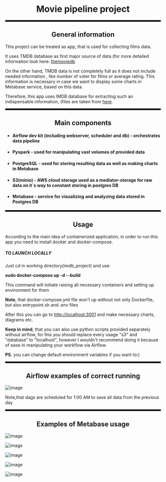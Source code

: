 <h1 align="center">Movie pipeline project</h1>
<hr style="border:2px solid black">
<h2 align="center">General information</h2>
<p>This project can be treated as app, that is used for collecting films data.</p>
<p>It uses TMDB database as first major source of data (for more detailed information look here: <a href="https://developers.themoviedb.org">themoviedb</a></p>
<p>On the other hand, TMDB data is not completely full as it does not include needed information
, like number of voter for films or average rating. This information is necessary in case we 
want to display some charts in Metabase service, based on this data.</p>
<p>Therefore, this app uses IMDB database for extracting such an indispensable information,
(files are taken from <a href="https://datasets.imdbws.com/">here</a>.</p>
<hr style="border:2px solid black">
<h2 align="center">Main components</h2>
<ul>
<li><h4>Airflow dev kit (including webserver, scheduler and db) - orchestrates data pipeline</h4></li>
<li><h4>Pyspark - used for manipulating vast volumes of provided data</h4></li>
<li><h4>PostgreSQL - used for storing resulting data as well as making charts in Metabase</h4></li>
<li><h4>S3(minio) - AWS cloud storage used as a mediator-storage for raw data on it`s way to constant storing in postgres DB</h4></li>
<li><h4>Metabase - service for visualizing and analyzing data stored in Postgres DB</h4></li>
</ul>
<hr style="border:2px solid black">
<h2 align="center">Usage</h2>
<p>According to the main idea of containerized application,
in order to run this app you need to install docker and docker-compose.</p>
<h5>TO LAUNCH LOCALLY</h5>
<p>Just cd in working directory(imdb_project) and use:</p><p><b>sudo docker-compose up -d --build</b></p>
<p>This command will initiate raising all necessary containers and setting up environment for them</p>
<p><b>Note</b>, that docker-compose.yml file won't up without not only Dockerfile, but also entrypoint.sh and .env files</p>
<p>After this you can go to <a href="http://localhost:3001">http://localhost:3001</a>
and make necessary charts, diagrams etc.</p> 
<p><b>Keep in mind</b>, that you can also use python scripts provided separately without airflow,
for this you should replace every usage "s3" and "database" to "localhost", however I wouldn't recommend 
doing it because of ease in manipulating your workflow via Airflow.</p>
<p><b>PS.</b> you can change default environment variables if you want to:)</p>
<hr style="border:2px solid black">
<h2 align="center">Airflow examples of correct running</h2>

![image](https://user-images.githubusercontent.com/99387760/174488986-4307a9a7-2c0b-4df8-a04e-f4e5861bd82e.png)
<p>Note,that dags are scheduled for 1:00 AM to save all data from the previous day</p>
<hr style="border:2px solid black">
<h2 align="center">Examples of Metabase usage</h2>

![image](https://user-images.githubusercontent.com/99387760/174486189-2c708869-f863-44b6-a856-78cce3b11dd5.png)

![image](https://user-images.githubusercontent.com/99387760/174486510-fc2deaf0-4c05-42e0-b705-6987d4c8bb4d.png)

![image](https://user-images.githubusercontent.com/99387760/174486525-ccef751d-b328-4555-9e53-3b19dd5d43d7.png)

![image](https://user-images.githubusercontent.com/99387760/174486532-b72c80b8-22cd-4c46-b9dc-fd2434bf0731.png)

![image](https://user-images.githubusercontent.com/99387760/174486552-d3bbf49c-4217-4b9a-b8c0-7d89b5d0ab11.png)
